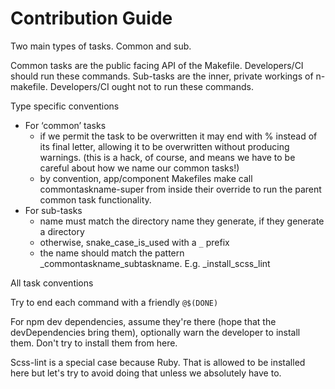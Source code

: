 # Contribution Guide

Two main types of tasks.  Common and sub.

Common tasks are the public facing API of the Makefile.  Developers/CI should run these commands.
Sub-tasks are the inner, private workings of n-makefile.  Developers/CI ought not to run these commands.

Type specific conventions

- For ‘common’ tasks
    - if we permit the task to be overwritten it may end with % instead of its final letter, allowing it to be overwritten without producing warnings. (this is a hack, of course, and means we have to be careful about how we name our common tasks!)
    - by convention, app/component Makefiles make call commontaskname-super from inside their override to run the parent common task functionality.
- For sub-tasks
    - name must match the directory name they generate, if they generate a directory
    - otherwise, snake_case_is_used with a `_` prefix
    - the name should match the pattern _commontaskname_subtaskname.  E.g. _install_scss_lint

All task conventions

Try to end each command with a friendly `@$(DONE)`

For npm dev dependencies, assume they're there (hope that the devDependencies bring them), optionally warn the developer to install them.  Don't try to install them from here.

Scss-lint is a special case because Ruby.  That is allowed to be installed here but let's try to avoid doing that unless we absolutely have to.
